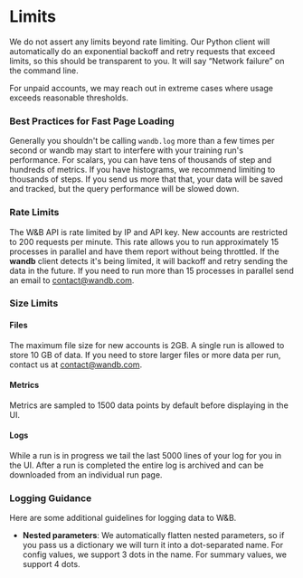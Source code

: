 # Limits

We do not assert any limits beyond rate limiting. Our Python client will automatically do an exponential backoff and retry requests that exceed limits, so this should be transparent to you. It will say “Network failure” on the command line.

For unpaid accounts, we may reach out in extreme cases where usage exceeds reasonable thresholds.

### Best Practices for Fast Page Loading

Generally you shouldn't be calling `wandb.log` more than a few times per second or wandb may start to interfere with your training run's performance. For scalars, you can have tens of thousands of step and hundreds of metrics. If you have histograms, we recommend limiting to thousands of steps. If you send us more that that, your data will be saved and tracked, but the query performance will be slowed down. 

### Rate Limits

The W&B API is rate limited by IP and API key. New accounts are restricted to 200 requests per minute. This rate allows you to run approximately 15 processes in parallel and have them report without being throttled. If the **wandb** client detects it's being limited, it will backoff and retry sending the data in the future. If you need to run more than 15 processes in parallel send an email to [contact@wandb.com](mailto:contact@wandb.com).

### Size Limits

#### Files

The maximum file size for new accounts is 2GB. A single run is allowed to store 10 GB of data. If you need to store larger files or more data per run, contact us at [contact@wandb.com](mailto:contact@wandb.com).

#### Metrics

Metrics are sampled to 1500 data points by default before displaying in the UI. 

#### Logs

While a run is in progress we tail the last 5000 lines of your log for you in the UI. After a run is completed the entire log is archived and can be downloaded from an individual run page.

### Logging Guidance

Here are some additional guidelines for logging data to W&B.

* **Nested parameters**: We automatically flatten nested parameters, so if you pass us a dictionary we will turn it into a dot-separated name. For config values, we support 3 dots in the name. For summary values, we support 4 dots.

